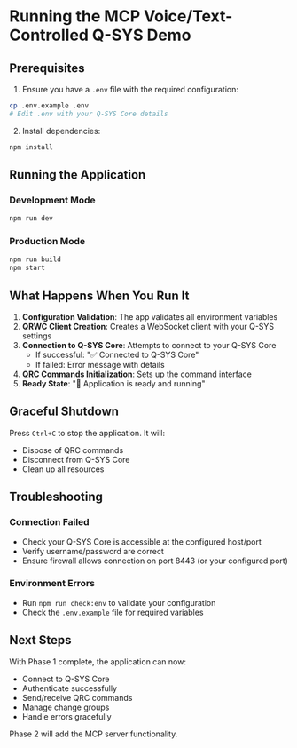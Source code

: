 # Running the MCP Voice/Text-Controlled Q-SYS Demo

## Prerequisites

1. Ensure you have a `.env` file with the required configuration:

```bash
cp .env.example .env
# Edit .env with your Q-SYS Core details
```

2. Install dependencies:

```bash
npm install
```

## Running the Application

### Development Mode

```bash
npm run dev
```

### Production Mode

```bash
npm run build
npm start
```

## What Happens When You Run It

1. **Configuration Validation**: The app validates all environment variables
2. **QRWC Client Creation**: Creates a WebSocket client with your Q-SYS settings
3. **Connection to Q-SYS Core**: Attempts to connect to your Q-SYS Core
   - If successful: "✅ Connected to Q-SYS Core"
   - If failed: Error message with details
4. **QRC Commands Initialization**: Sets up the command interface
5. **Ready State**: "🎯 Application is ready and running"

## Graceful Shutdown

Press `Ctrl+C` to stop the application. It will:

- Dispose of QRC commands
- Disconnect from Q-SYS Core
- Clean up all resources

## Troubleshooting

### Connection Failed

- Check your Q-SYS Core is accessible at the configured host/port
- Verify username/password are correct
- Ensure firewall allows connection on port 8443 (or your configured port)

### Environment Errors

- Run `npm run check:env` to validate your configuration
- Check the `.env.example` file for required variables

## Next Steps

With Phase 1 complete, the application can now:

- Connect to Q-SYS Core
- Authenticate successfully
- Send/receive QRC commands
- Manage change groups
- Handle errors gracefully

Phase 2 will add the MCP server functionality.
